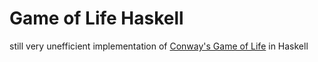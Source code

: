 # Game of Life Haskell

still very unefficient implementation of [Conway's Game of Life](https://en.wikipedia.org/wiki/Conway%27s_Game_of_Life) in Haskell